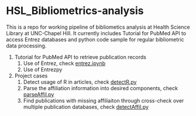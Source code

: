 # HSL_Bibliometrics-analysis
This is a repo for working pipeline of bibliometics analysis at Health Science Library at UNC-Chapel Hill. It currently includes Tutorial for PubMed API to access Entrez databases and python code sample for regular bibliometric data processing. 

1. Tutorial for PubMed API to retrieve publication records
    1. Use of Entrez, check [entrez.ipynb](https://github.com/littlethumb123/HSL_Bibliometrics-analysis/blob/master/Entrez_Tutorial/entrez.ipynb)
    2. Use of Entrezpy
2. Project cases
    1. Detect usage of R in articles, check [detectR.py](https://github.com/littlethumb123/HSL_Bibliometrics-analysis/blob/master/Project_Cases/detectR.py)
    2. Parse the affiliation information into desired components, check [parseAffil.py](https://github.com/littlethumb123/HSL_Bibliometrics-analysis/blob/master/Project_Cases/parseAffil.py)
    3. Find publications with missing affiliaiton through cross-check over multiple publication databases, check [detectAffil.py](https://github.com/littlethumb123/HSL_Bibliometrics-analysis/blob/master/Project_Cases/detectAffil.py)
